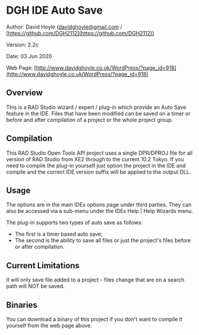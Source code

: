 # DGH IDE Auto Save

Author:   David Hoyle (davidghoyle@gmail.com / [https://github.com/DGH2112](https://github.com/DGH2112))

Version:  2.2c

Date:     03 Jun 2020

Web Page: [http://www.davidghoyle.co.uk/WordPress/?page_id=918](http://www.davidghoyle.co.uk/WordPress/?page_id=918)

## Overview

This is a RAD Studio wizard / expert / plug-in which provide an Auto Save feature in the IDE. Files that have been modified can be saved on a timer or before and after compilation of a project or the whole project group.

## Compilation

This RAD Studio Open Tools API project uses a single DPR/DPROJ file for all version of RAD Studio from XE2 through to the current 10.2 Tokyo. If you need to compile the plug-in yourself just option the project in the IDE and compile and the correct IDE version suffix will be applied to the output DLL.

## Usage

The options are in the main IDEs options page under third parties. They can also be accessed via a sub-menu under the IDEs Help | Help Wizards menu.

The plug-in supports two types of auto save as follows:

* The first is a timer based auto save;
* The second is the ability to save all files or just the project's files before or after compilation.

## Current Limitations

It will only save file added to a project - files change that are on a search path will NOT be saved.

## Binaries

You can download a binary of this project if you don't want to compile it yourself from the web page above.
